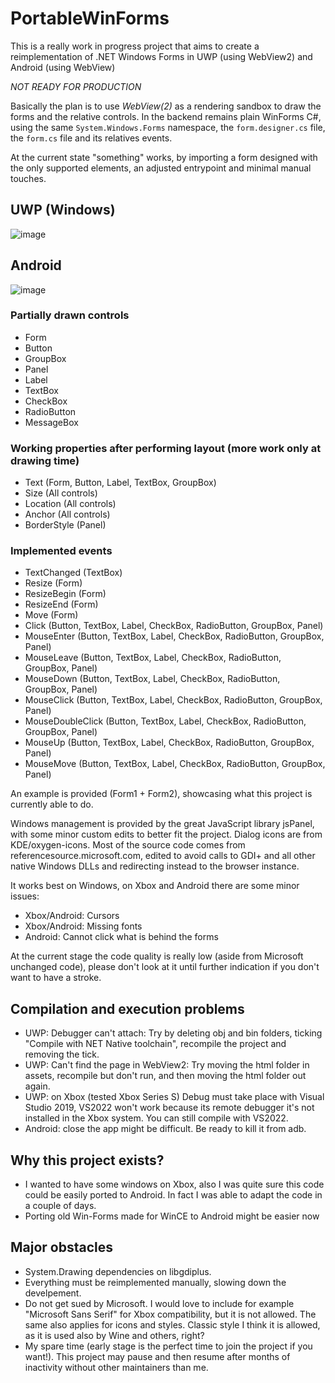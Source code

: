 
# PortableWinForms

This is a really work in progress project that aims to create a reimplementation of .NET Windows Forms in UWP (using WebView2) and Android (using WebView)

*NOT READY FOR PRODUCTION*

Basically the plan is to use *WebView(2)* as a rendering sandbox to draw the forms and the relative controls. In the backend remains plain WinForms C#, using the same `System.Windows.Forms` namespace, the `form.designer.cs` file, the `form.cs` file and its relatives events.

At the current state "something" works, by importing a form designed with the only supported elements, an adjusted entrypoint and minimal manual touches.


## UWP (Windows)
![image](https://github.com/user-attachments/assets/eba8b2bb-e791-4192-902f-ade29ce3e4b1)


## Android
![image](https://github.com/user-attachments/assets/0b33adf6-ea0f-4473-9d28-6982cc97c18a)



### Partially drawn controls
- Form
- Button
- GroupBox
- Panel
- Label
- TextBox
- CheckBox
- RadioButton
- MessageBox

### Working properties after performing layout (more work only at drawing time)
- Text (Form, Button, Label, TextBox, GroupBox)
- Size (All controls)
- Location (All controls)
- Anchor (All controls)
- BorderStyle (Panel)

### Implemented events
- TextChanged (TextBox)
- Resize (Form)
- ResizeBegin (Form)
- ResizeEnd (Form)
- Move (Form)
- Click (Button, TextBox, Label, CheckBox, RadioButton, GroupBox, Panel)
- MouseEnter (Button, TextBox, Label, CheckBox, RadioButton, GroupBox, Panel)
- MouseLeave (Button, TextBox, Label, CheckBox, RadioButton, GroupBox, Panel)
- MouseDown (Button, TextBox, Label, CheckBox, RadioButton, GroupBox, Panel)
- MouseClick (Button, TextBox, Label, CheckBox, RadioButton, GroupBox, Panel)
- MouseDoubleClick (Button, TextBox, Label, CheckBox, RadioButton, GroupBox, Panel)
- MouseUp (Button, TextBox, Label, CheckBox, RadioButton, GroupBox, Panel)
- MouseMove (Button, TextBox, Label, CheckBox, RadioButton, GroupBox, Panel)

An example is provided (Form1 + Form2), showcasing what this project is currently able to do.

Windows management is provided by the great JavaScript library jsPanel, with some minor custom edits to better fit the project.
Dialog icons are from KDE/oxygen-icons.
Most of the source code comes from referencesource.microsoft.com, edited to avoid calls to GDI+ and all other native Windows DLLs and redirecting instead to the browser instance.

It works best on Windows, on Xbox and Android there are some minor issues:
- Xbox/Android: Cursors
- Xbox/Android: Missing fonts
- Android: Cannot click what is behind the forms

At the current stage the code quality is really low (aside from Microsoft unchanged code), please don't look at it until further indication if you don't want to have a stroke.

## Compilation and execution problems
- UWP: Debugger can't attach: Try by deleting obj and bin folders, ticking "Compile with NET Native toolchain", recompile the  project and removing the tick. 
- UWP: Can't find the page in WebView2: Try moving the html folder in assets, recompile but don't run, and then moving the html folder out again. 
- UWP: on Xbox (tested Xbox Series S) Debug must take place with Visual Studio 2019, VS2022 won't work because its remote debugger it's not installed in the Xbox system. You can still compile with VS2022.
- Android: close the app might be difficult. Be ready to kill it from adb.

## Why this project exists?
- I wanted to have some windows on Xbox, also I was quite sure this code could be easily ported to Android. In fact I was able to adapt the code in a couple of days.
- Porting old Win-Forms made for WinCE to Android might be easier now

## Major obstacles
- System.Drawing dependencies on libgdiplus.
- Everything must be reimplemented manually, slowing down the develpement.
- Do not get sued by Microsoft. I would love to include for example "Microsoft Sans Serif" for Xbox compatibility, but it is not allowed. The same also applies for icons and styles. Classic style I think it is allowed, as it is used also by Wine and others, right?
- My spare time (early stage is the perfect time to join the project if you want!). This project may pause and then resume after months of inactivity without other maintainers than me.
